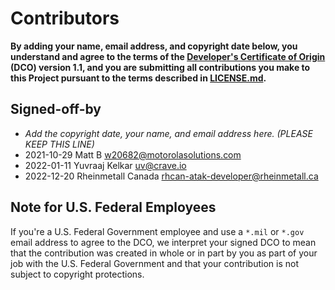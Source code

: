 # Contributors

**By adding your name, email address, and copyright date below, you understand and agree to the terms of the [Developer's Certificate of Origin](https://developercertificate.org/) (DCO) version 1.1, and you are submitting all contributions you make to this Project pursuant to the terms described in [LICENSE.md](LICENSE.md).**

## Signed-off-by

- _Add the copyright date, your name, and email address here. (PLEASE KEEP THIS LINE)_
- 2021-10-29 Matt B w20682@motorolasolutions.com
- 2022-01-11 Yuvraaj Kelkar uv@crave.io
- 2022-12-20 Rheinmetall Canada rhcan-atak-developer@rheinmetall.ca

## Note for U.S. Federal Employees

If you're a U.S. Federal Government employee and use a `*.mil` or `*.gov` email address to agree to the DCO, we interpret your signed DCO to mean that the contribution was created in whole or in part by you as part of your job with the U.S. Federal Government and that your contribution is not subject to copyright protections.
